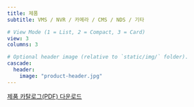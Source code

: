 ```yaml
---
title: 제품
subtitle: VMS / NVR / 카메라 / CMS / NDS / 기타

# View Mode (1 = List, 2 = Compact, 3 = Card)
view: 3
columns: 3

# Optional header image (relative to `static/img/` folder).
cascade:
  header:
    image: "product-header.jpg"
---
```


[제품 카탈로그(PDF) 다운로드](https://www.emstone.com/data/sales/ko/EMSTONE_제품_카탈로그_20220414.pdf)